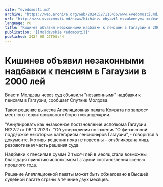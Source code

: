 ```yaml
---
site: "evedomosti.md"
archive: "https://web.archive.org/web/20240527115436/www.evedomosti.md/news/kishinev-obyavil-nezakonnymi-nadbavki-k-pensiyam-v-gagauzii"
url: "http://www.evedomosti.md/news/kishinev-obyavil-nezakonnymi-nadbavki-k-pensiyam-v-gagauzii"
language: ru
title: "Кишинев объявил незаконными надбавки к пенсиям в Гагаузии в 2000 лей"
publication: '[[Moldavskie Vedomosti]]'
published: 2024-05-22T08:44
---
```


# Кишинев объявил незаконными надбавки к пенсиям в Гагаузии в 2000 лей

Власти Молдовы через суд объявили "незаконными" надбавки к пенсиям в Гагаузии, сообщает Спутник Молдова.

Такое решение вынесла Апелляционная палата Комрата по запросу местного территориального бюро госканцелярии.

"Аннулировать как незаконное постановление исполкома Гагаузии №22/2 от 06.10.2023 г. "Об утверждении положения "О финансовой поддержке некоторым категориям пенсионеров Гагаузии", - говорится в документе. Мотивы решения пока не известны – опубликована лишь резолютивная часть решения суда.

Надбавки к пенсиям в сумме 2 тысяч лей в месяц стали возможны благодаря принятию исполкомом Гагаузии постановления осенью прошлого года.

Решение Апелляционной палаты может быть обжаловано в Высшей судебной палате страны в течение двух месяцев.